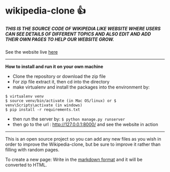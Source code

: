 # wikipedia-clone  :+1:

##### THIS IS THE SOURCE CODE OF WIKIPEDIA LIKE WEBSITE WHERE USERS CAN SEE DETAILS OF DIFFERENT TOPICS AND ALSO EDIT AND ADD THEIR OWN PAGES TO HELP OUR WEBSITE GROW.
See the website live [here](https://aviseksarma.pythonanywhere.com/)

---
**How to install and run it on your own machine**
- Clone the repository or download the zip file
- For zip file extract it, then cd into the directory 
- make virtualenv and install the packages into the environment by:
```
$ virtualenv venv
$ source venv/bin/activate (in Mac OS/linux) or $ venv\Scripts\activate (in windows)
$ pip install -r requirements.txt
```
- then run the server by:
`$ python manage.py runserver`
- then go to the url : http://127.0.0.1:8000/ and see the website in action

---

This is an open source project so you can add any new files as you wish in order to improve the Wikipedia-clone, but be sure to improve it rather than filling with random pages.

To create a new page: Write in the [markdown format](https://docs.github.com/en/github/writing-on-github/basic-writing-and-formatting-syntax) and it will be converted to HTML.
